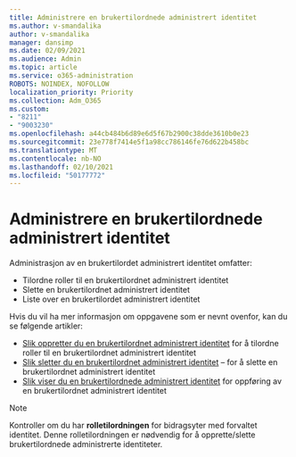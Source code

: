 ```yaml
---
title: Administrere en brukertilordnede administrert identitet
ms.author: v-smandalika
author: v-smandalika
manager: dansimp
ms.date: 02/09/2021
ms.audience: Admin
ms.topic: article
ms.service: o365-administration
ROBOTS: NOINDEX, NOFOLLOW
localization_priority: Priority
ms.collection: Adm_O365
ms.custom:
- "8211"
- "9003230"
ms.openlocfilehash: a44cb484b6d89e6d5f67b2900c38dde3610b0e23
ms.sourcegitcommit: 23e778f7414e5f1a98cc786146fe76d622b458bc
ms.translationtype: MT
ms.contentlocale: nb-NO
ms.lasthandoff: 02/10/2021
ms.locfileid: "50177772"
---
```

# <a name="manage-a-user-assigned-managed-identity"></a>Administrere en brukertilordnede administrert identitet

Administrasjon av en brukertilordet administrert identitet omfatter:

- Tilordne roller til en brukertilordnet administrert identitet
- Slette en brukertilordnet administrert identitet
- Liste over en brukertilordet administrert identitet

Hvis du vil ha mer informasjon om oppgavene som er nevnt ovenfor, kan du se følgende artikler:

- [Slik oppretter du en brukertilordnet administrert identitet](https://docs.microsoft.com/azure/active-directory/managed-identities-azure-resources/how-to-manage-ua-identity-portal) for å tilordne roller til en brukertilordnet administrert identitet
- [Slik sletter du en brukertilordnet administrert identitet](https://docs.microsoft.com/azure/active-directory/managed-identities-azure-resources/how-to-manage-ua-identity-portal) – for å slette en brukertilordnet administrert identitet
- [Slik viser du en brukertilordnede administrert identitet](https://docs.microsoft.com/azure/active-directory/managed-identities-azure-resources/how-to-manage-ua-identity-portal) for oppføring av en brukertilordnet administrert identitet

> [!NOTE]
> Kontroller om du har **rolletilordningen** for bidragsyter med forvaltet identitet. Denne rolletilordningen er nødvendig for å opprette/slette brukertilordnede administrerte identiteter.
